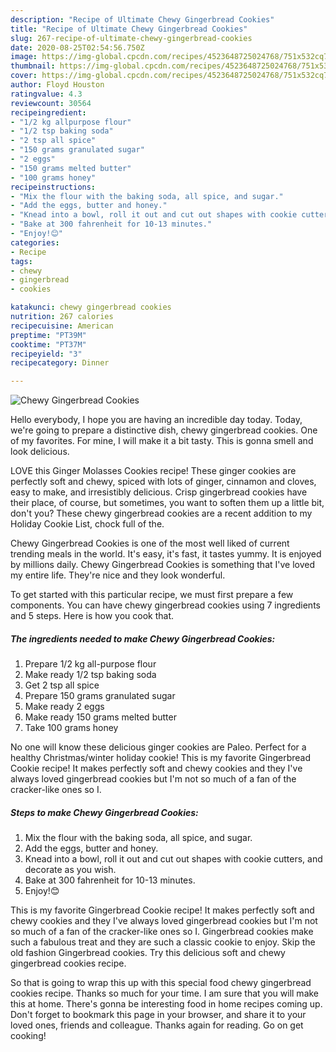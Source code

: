 ```yaml
---
description: "Recipe of Ultimate Chewy Gingerbread Cookies"
title: "Recipe of Ultimate Chewy Gingerbread Cookies"
slug: 267-recipe-of-ultimate-chewy-gingerbread-cookies
date: 2020-08-25T02:54:56.750Z
image: https://img-global.cpcdn.com/recipes/4523648725024768/751x532cq70/chewy-gingerbread-cookies-recipe-main-photo.jpg
thumbnail: https://img-global.cpcdn.com/recipes/4523648725024768/751x532cq70/chewy-gingerbread-cookies-recipe-main-photo.jpg
cover: https://img-global.cpcdn.com/recipes/4523648725024768/751x532cq70/chewy-gingerbread-cookies-recipe-main-photo.jpg
author: Floyd Houston
ratingvalue: 4.3
reviewcount: 30564
recipeingredient:
- "1/2 kg allpurpose flour"
- "1/2 tsp baking soda"
- "2 tsp all spice"
- "150 grams granulated sugar"
- "2 eggs"
- "150 grams melted butter"
- "100 grams honey"
recipeinstructions:
- "Mix the flour with the baking soda, all spice, and sugar."
- "Add the eggs, butter and honey."
- "Knead into a bowl, roll it out and cut out shapes with cookie cutters, and decorate as you wish."
- "Bake at 300 fahrenheit for 10-13 minutes."
- "Enjoy!😊"
categories:
- Recipe
tags:
- chewy
- gingerbread
- cookies

katakunci: chewy gingerbread cookies 
nutrition: 267 calories
recipecuisine: American
preptime: "PT39M"
cooktime: "PT37M"
recipeyield: "3"
recipecategory: Dinner

---
```



![Chewy Gingerbread Cookies](https://img-global.cpcdn.com/recipes/4523648725024768/751x532cq70/chewy-gingerbread-cookies-recipe-main-photo.jpg)

Hello everybody, I hope you are having an incredible day today. Today, we're going to prepare a distinctive dish, chewy gingerbread cookies. One of my favorites. For mine, I will make it a bit tasty. This is gonna smell and look delicious.

LOVE this Ginger Molasses Cookies recipe! These ginger cookies are perfectly soft and chewy, spiced with lots of ginger, cinnamon and cloves, easy to make, and irresistibly delicious. Crisp gingerbread cookies have their place, of course, but sometimes, you want to soften them up a little bit, don&#39;t you? These chewy gingerbread cookies are a recent addition to my Holiday Cookie List, chock full of the.

Chewy Gingerbread Cookies is one of the most well liked of current trending meals in the world. It's easy, it's fast, it tastes yummy. It is enjoyed by millions daily. Chewy Gingerbread Cookies is something that I've loved my entire life. They're nice and they look wonderful.


To get started with this particular recipe, we must first prepare a few components. You can have chewy gingerbread cookies using 7 ingredients and 5 steps. Here is how you cook that.

<!--inarticleads1-->

##### The ingredients needed to make Chewy Gingerbread Cookies:

1. Prepare 1/2 kg all-purpose flour
1. Make ready 1/2 tsp baking soda
1. Get 2 tsp all spice
1. Prepare 150 grams granulated sugar
1. Make ready 2 eggs
1. Make ready 150 grams melted butter
1. Take 100 grams honey


No one will know these delicious ginger cookies are Paleo. Perfect for a healthy Christmas/winter holiday cookie! This is my favorite Gingerbread Cookie recipe! It makes perfectly soft and chewy cookies and they I&#39;ve always loved gingerbread cookies but I&#39;m not so much of a fan of the cracker-like ones so I. 

<!--inarticleads2-->

##### Steps to make Chewy Gingerbread Cookies:

1. Mix the flour with the baking soda, all spice, and sugar.
1. Add the eggs, butter and honey.
1. Knead into a bowl, roll it out and cut out shapes with cookie cutters, and decorate as you wish.
1. Bake at 300 fahrenheit for 10-13 minutes.
1. Enjoy!😊


This is my favorite Gingerbread Cookie recipe! It makes perfectly soft and chewy cookies and they I&#39;ve always loved gingerbread cookies but I&#39;m not so much of a fan of the cracker-like ones so I. Gingerbread cookies make such a fabulous treat and they are such a classic cookie to enjoy. Skip the old fashion Gingerbread cookies. Try this delicious soft and chewy gingerbread cookies recipe. 

So that is going to wrap this up with this special food chewy gingerbread cookies recipe. Thanks so much for your time. I am sure that you will make this at home. There's gonna be interesting food in home recipes coming up. Don't forget to bookmark this page in your browser, and share it to your loved ones, friends and colleague. Thanks again for reading. Go on get cooking!
